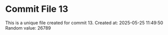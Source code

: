 # Commit File 13

This is a unique file created for commit 13.
Created at: 2025-05-25 11:49:50
Random value: 26789

